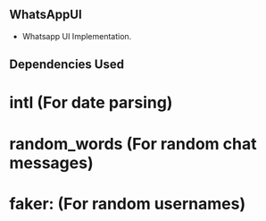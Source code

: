 ## WhatsAppUI

- Whatsapp UI Implementation.

## Dependencies Used

 # intl (For date parsing)
 # random_words (For random chat messages)
 # faker: (For random usernames)


